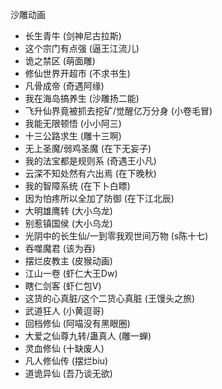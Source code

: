 沙雕动画

- 长生青牛 (剑神尼古拉斯)
- 这个宗门有点强 (逼王江流儿)
- 诡之禁区 (萌面雕)
- 修仙世界开超市 (不求书生)
- 凡骨成帝 (奇遇阿缘)
- 我在海岛搞养生 (沙雕扬二能)
- 飞升仙界竟被抓去挖矿/觉醒亿万分身 (小卷毛冒)
- 我能无限顿悟 (小小阿三)
- 十三公路求生 (雕十三啊)
- 无上圣魔/弱鸡圣魔 (在下无妄子)
- 我的法宝都是规则系 (奇遇王小凡)
- 云深不知处然有六出焉 (在下晚秋)
- 我的智障系统 (在下卜白瞟)
- 因为怕疼所以全加了防御 (在下江北辰)
- 大明雄鹰转 (大小乌龙)
- 别惹镇国侯 (大小乌龙)
- 光阴中的长生仙/一到零我观世间万物 (s陈十七)
- 吞噬魔君 (该为吞)
- 摆烂皮教主 (皮猴动画)
- 江山一卷 (虾仁大王Dw)
- 瞎仁剑客 (虾仁包V)
- 这货的心真脏/这个二货心真脏 (王馒头之旅)
- 武道狂人 (小黄逗哥)
- 回档修仙 (阿喵没有黑眼圈)
- 大爱之仙尊九转/蛊真人 (雕一蝉)
- 灵血修仙 (十缺废人)
- 凡人修仙传 (摆烂biu)
- 道诡异仙 (吾乃谈无欲)

